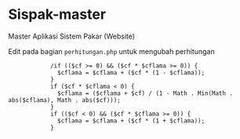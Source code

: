 # Sispak-master
Master Aplikasi Sistem Pakar (Website)

Edit pada bagian `perhitungan.php` untuk mengubah perhitungan

                /if (($cf >= 0) && ($cf * $cflama >= 0)) {
                  $cflama = $cflama + ($cf * (1 - $cflama));
                }
                if ($cf * $cflama < 0) {
                  $cflama = ($cflama + $cf) / (1 - Math . Min(Math . abs($cflama), Math . abs($cf)));
                }
                if (($cf < 0) && ($cf * $cflama >= 0)) {
                  $cflama = $cflama + ($cf * (1 + $cflama));
                }
